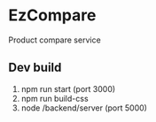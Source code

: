 # EzCompare
Product compare service

## Dev build

1. npm run start (port 3000)
2. npm run build-css
3. node /backend/server (port 5000)